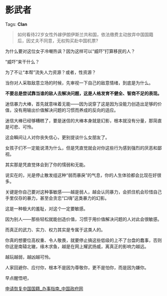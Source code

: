# 影武者

Tags: **Clan**

> 如何看待22岁女性外嫁伊朗伊斯兰共和国，依法缴费主动放弃中国国籍后，因丈夫不同意，无权购买赴中国机票?



为什么要对这位女子冷嘲热讽？因为这样可以“威吓”打算移民的人？

“威吓”来干什么？

为了不让“本帮”流失人力资源？或者，性资源？

当你对人采取敌意立场的时候，先审视一下自己的敌意情绪，到底是为什么。

**不要总是尝试靠当谁的敌人去解决问题，这是人格发育不健全、智商不足的表现。**

迷信暴力大棒，首先就意味着无能——因为说穿了这是因为没能力创造出足够的价值，没有用输出价值解决问题的习惯而养成的反向的适应。

迷信大棒已经够糟糕了，要是迷信的大棒本身就是幻影，根本就没有分量，那简直是可悲、可怜。

这会瞬间让人对你丧失信心，更别提谈什么女朋友了。

女孩子们不一定能说清为什么，但是凭直觉就会对你这些行为感到强烈的厌恶和鄙视。

其实那是凭直觉体会到了你的懦弱和无能。

说实在的，光是停止散发组这种“弱而暴戾”的气息，你的人生体验都会比现在好很多。

关键是你自己要对这种事敏感——越是弱人，越会认同暴力，会抓住机会珍惜自己手里仅存的暴力，甚至会贪恋“口嗨”这类暴力的幻影。

这是一种极大的羞耻，对这个一定要敏感。

因为别人——那些轻松就能创造价值，习惯于用价值解决问题的人对此会很敏感。

而真正的武力、实力、权力其实是专属于这类人的。

你真的想要位高权重、令人敬畏，就要停止搞这些低级的上不了台盘的蠢事，否则你这是南辕北辙，缘木求鱼，越是在网上耀武扬威，离真正的影响力越远。

越玩越弱，越凶越可怜。

人家回避你、应付你，根本不是因为尊敬你，更不是怕你，而是因为嫌你。

早点醒悟吧，

[申请恢复中国国籍\_办事指南\_中国政府网](https://link.zhihu.com/?target=http%3A//www.gov.cn/fuwu/2015-11/17/content_5013446.htm)

